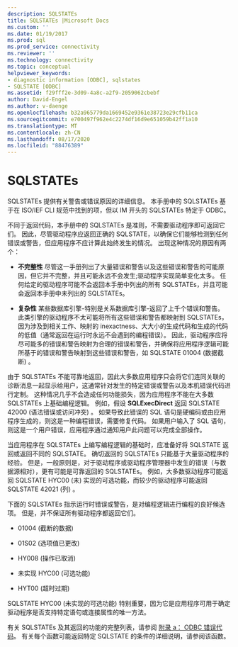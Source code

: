 ```yaml
---
description: SQLSTATEs
title: SQLSTATEs |Microsoft Docs
ms.custom: ''
ms.date: 01/19/2017
ms.prod: sql
ms.prod_service: connectivity
ms.reviewer: ''
ms.technology: connectivity
ms.topic: conceptual
helpviewer_keywords:
- diagnostic information [ODBC], sqlstates
- SQLSTATE [ODBC]
ms.assetid: f29fff2e-3d09-4a8c-a2f9-2059062cbebf
author: David-Engel
ms.author: v-daenge
ms.openlocfilehash: b32a965779da1669452e9361e38723e29cfb11ca
ms.sourcegitcommit: e700497f962e4c2274df16d9e651059b42ff1a10
ms.translationtype: MT
ms.contentlocale: zh-CN
ms.lasthandoff: 08/17/2020
ms.locfileid: "88476389"
---
```

# <a name="sqlstates"></a>SQLSTATEs
SQLSTATEs 提供有关警告或错误原因的详细信息。 本手册中的 SQLSTATEs 基于在 ISO/IEF CLI 规范中找到的项，但以 IM 开头的 SQLSTATEs 特定于 ODBC。  
  
 不同于返回代码，本手册中的 SQLSTATEs 是准则，不需要驱动程序即可返回它们。 因此，尽管驱动程序应返回正确的 SQLSTATE，以确保它们能够检测到任何错误或警告，但应用程序不应计算此始终发生的情况。 出现这种情况的原因有两个：  
  
-   **不完整性** 尽管这一手册列出了大量错误和警告以及这些错误和警告的可能原因，但它并不完整，并且可能永远不会发生;驱动程序实现简单变化太多。 任何给定的驱动程序可能不会返回本手册中列出的所有 SQLSTATEs，并且可能会返回本手册中未列出的 SQLSTATEs。  
  
-   **复杂性** 某些数据库引擎-特别是关系数据库引擎-返回了上千个错误和警告。 此类引擎的驱动程序不太可能将所有这些错误和警告都映射到 SQLSTATEs，因为涉及到相关工作、映射的 inexactness、大大小的生成代码和生成的代码的低值（通常返回在运行时永远不会遇到的编程错误）。 因此，驱动程序应将尽可能多的错误和警告映射为合理的错误和警告，并确保将应用程序逻辑可能所基于的错误和警告映射到这些错误和警告，如 SQLSTATE 01004 (数据截断) 。  
  
 由于 SQLSTATEs 不能可靠地返回，因此大多数应用程序只会将它们连同关联的诊断消息一起显示给用户，这通常针对发生的特定错误或警告以及本机错误代码进行定制。 这种情况几乎不会造成任何功能损失，因为应用程序不能在大多数 SQLSTATEs 上基础编程逻辑。 例如，假设 **SQLExecDirect** 返回 SQLSTATE 42000 (语法错误或访问冲突) 。 如果导致此错误的 SQL 语句是硬编码或由应用程序生成的，则这是一种编程错误，需要修复代码。 如果用户输入了 SQL 语句，则这是一个用户错误，应用程序通过通知用户此问题可以完成全部操作。  
  
 当应用程序在 SQLSTATEs 上编写编程逻辑的基础时，应准备好将 SQLSTATE 返回或返回不同的 SQLSTATE。 确切返回的 SQLSTATEs 只能基于大量驱动程序的经验。 但是，一般原则是，对于驱动程序或驱动程序管理器中发生的错误（与数据源相对），更有可能是可靠返回的 SQLSTATEs。 例如，大多数驱动程序可能返回 SQLSTATE HYC00 (未) 实现的可选功能，而较少的驱动程序可能返回 SQLSTATE 42021 (列) 。  
  
 下面的 SQLSTATEs 指示运行时错误或警告，是对编程逻辑进行编程的良好候选项。 但是，并不保证所有驱动程序都返回它们。  
  
-   01004 (截断的数据)   
  
-   01S02 (选项值已更改)   
  
-   HY008 (操作已取消)   
  
-   未实现 HYC00 (可选功能)   
  
-   HYT00 (超时过期)   
  
 SQLSTATE HYC00 (未实现的可选功能) 特别重要，因为它是应用程序可用于确定驱动程序是否支持特定语句或连接属性的唯一方法。  
  
 有关 SQLSTATEs 及其返回的功能的完整列表，请参阅 [附录 a： ODBC 错误代码](../../../odbc/reference/appendixes/appendix-a-odbc-error-codes.md)。 有关每个函数可能返回特定 SQLSTATE 的条件的详细说明，请参阅该函数。

